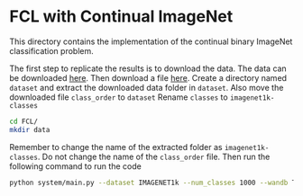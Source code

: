 # FCL with Continual ImageNet
This directory contains the implementation of the continual binary ImageNet classification problem.

The first step to replicate the results is to download the data. The data can be downloaded [here](https://drive.google.com/file/d/1i0ok3LT5_mYmFWaN7wlkpHsitUngGJ8z/view?usp=sharing).
Then download a file [here](https://drive.google.com/file/d/1qt6ucxtgVKsRdGvw72Phm916mSNlTMZB/view?usp=sharing).
Create a directory named `dataset` and extract the downloaded data folder in `dataset`. Also move the downloaded file `class_order`  to `dataset` 
Rename `classes` to `imagenet1k-classes`
```sh
cd FCL/
mkdir data
```

Remember to change the name of the extracted folder as `imagenet1k-classes`. Do not change the name of the `class_order` file. Then run the following command to run the code

```sh
python system/main.py --dataset IMAGENET1k --num_classes 1000 --wandb True 
```


